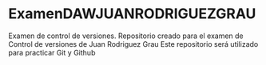 # ExamenDAWJUANRODRIGUEZGRAU
Examen de control de versiones.
Repositorio creado para el examen de Control de versiones de Juan Rodriguez Grau
Este repositorio será utilizado para practicar Git y Github
